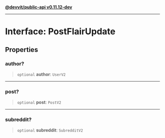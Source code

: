 [**@devvit/public-api v0.11.12-dev**](../../../../README.md)

---

# Interface: PostFlairUpdate

## Properties

<a id="author"></a>

### author?

> `optional` **author**: `UserV2`

---

<a id="post"></a>

### post?

> `optional` **post**: `PostV2`

---

<a id="subreddit"></a>

### subreddit?

> `optional` **subreddit**: `SubredditV2`
